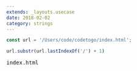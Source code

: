 ```yaml
---
extends: _layouts.usecase
date: 2018-02-02
category: strings
---
```



```javascript
const url = '/Users/code/codetogo/index.html';

url.substr(url.lastIndexOf('/') + 1)
```

<pre class="output">index.html</pre>